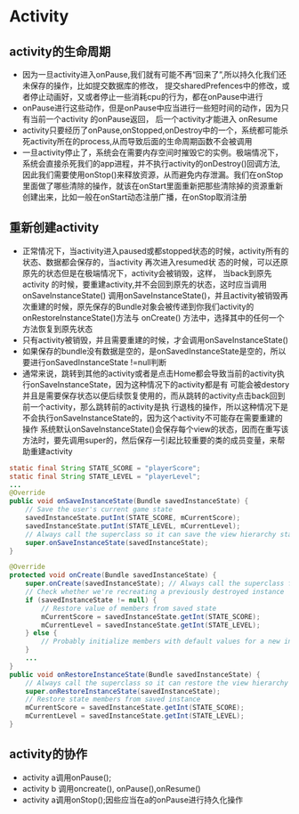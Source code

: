 # Activity

## activity的生命周期

- 因为一旦activity进入onPause,我们就有可能不再“回来了”,所以持久化我们还未保存的操作，比如提交数据库的修改，
 提交sharedPrefences中的修改，或者停止动画好，又或者停止一些消耗cpu的行为，都在onPause中进行
- onPause进行这些动作，但是onPause中应当进行一些短时间的动作，因为只有当前一个activity 的onPause返回，
 后一个activity才能进入  onResume
- activity只要经历了onPause,onStopped,onDestroy中的一个，系统都可能杀死activity所在的process,从而导致后面的生命周期函数不会被调用
- 一旦activity停止了，系统会在需要内存空间时摧毁它的实例。极端情况下，系统会直接杀死我们的app进程，并不执行activity的onDestroy()回调方法, 因此我们需要使用onStop()来释放资源，从而避免内存泄漏。我们在onStop里面做了哪些清除的操作，就该在onStart里面重新把那些清除掉的资源重新创建出来，比如一般在onStart动态注册广播，在onStop取消注册

## 重新创建activity

- 正常情况下，当activity进入paused或都stopped状态的时候，activity所有的状态、数据都会保存的，当activity   再次进入resumed状 态的时候，可以还原原先的状态但是在极端情况下，activity会被销毁，这样，
 当back到原先activity 的时候，要重建activity,并不会回到原先的状态，这时应当调用onSaveInstanceState()
 调用onSaveInstanceState()，并且activity被销毁再次重建的时候，原先保存的Bundle对象会被传递到你我们activity的onRestoreInstanceState()方法与 onCreate() 方法中，选择其中的任何一个方法恢复到原先状态
- 只有activity被销毁，并且需要重建的时候，才会调用onSaveInstanceState()
- 如果保存的bundle没有数据是空的，是onSavedInstanceState是空的，所以要进行onSavedInstanceState !=null判断
- 通常来说，跳转到其他的activity或者是点击Home都会导致当前的activity执行onSaveInstanceState，因为这种情况下的activity都是有  可能会被destory并且是需要保存状态以便后续恢复使用的，而从跳转的activity点击back回到前一个activity，那么跳转前的activity是执   行退栈的操作，所以这种情况下是不会执行onSaveInstanceState的，因为这个activity不可能存在需要重建的操作
 系统默认onSaveInstanceState()会保存每个view的状态，因而在重写该方法时，要先调用super的，然后保存一引起比较重要的类的成员变量，来帮助重建activity

```java
static final String STATE_SCORE = "playerScore";
static final String STATE_LEVEL = "playerLevel";
...
@Override
public void onSaveInstanceState(Bundle savedInstanceState) {
    // Save the user's current game state
    savedInstanceState.putInt(STATE_SCORE, mCurrentScore);
    savedInstanceState.putInt(STATE_LEVEL, mCurrentLevel);
    // Always call the superclass so it can save the view hierarchy state
    super.onSaveInstanceState(savedInstanceState);
}

@Override
protected void onCreate(Bundle savedInstanceState) {
    super.onCreate(savedInstanceState); // Always call the superclass first
    // Check whether we're recreating a previously destroyed instance
    if (savedInstanceState != null) {
        // Restore value of members from saved state
        mCurrentScore = savedInstanceState.getInt(STATE_SCORE);
        mCurrentLevel = savedInstanceState.getInt(STATE_LEVEL);
    } else {
        // Probably initialize members with default values for a new instance
    }
    ...
}
public void onRestoreInstanceState(Bundle savedInstanceState) {
    // Always call the superclass so it can restore the view hierarchy
    super.onRestoreInstanceState(savedInstanceState);
    // Restore state members from saved instance
    mCurrentScore = savedInstanceState.getInt(STATE_SCORE);
    mCurrentLevel = savedInstanceState.getInt(STATE_LEVEL);
}
```

## activity的协作

- activity a调用onPause();
- activity b 调用oncreate(), onPause(),onResume()
- activity a调用onStop();因些应当在a的onPause进行持久化操作